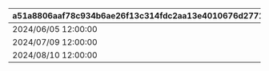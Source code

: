 |a51a8806aaf78c934b6ae26f13c314fdc2aa13e4010676d2771da7f5ae200bfb|b71fc7548755b6df059d128eff73812e61fa582b13267f7cff5e560523bc470d|90bed5350e59edd2b01951cc5c9dbe71a83c72776c3f157aaa83f68d0bb1c9c5|094dfe7da121d2b4bb6a5797b3f4e64b8b4c80284f72dc2ae3654a8fb0c77e85|82936566d9379a05c6bb527c393f2e56f05ad3dfb68a454c97b7e303173285ef|
| --- | --- | --- | --- | --- |
|2024/06/05 12:00:00|1001|2024/06/09 20:59:59|2024/06/15 14:59:59|2024/06/08 12:00:00|
|2024/07/09 12:00:00|1002|2024/07/13 20:59:59|2024/07/17 14:59:59|2024/07/12 12:00:00|
|2024/08/10 12:00:00|1003|2024/08/14 20:59:59|2024/08/18 14:59:59|2024/08/13 12:00:00|
